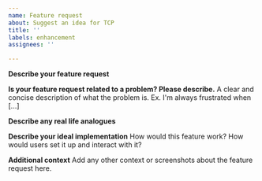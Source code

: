 ```yaml
---
name: Feature request
about: Suggest an idea for TCP
title: ''
labels: enhancement
assignees: ''

---
```


**Describe your feature request**

**Is your feature request related to a problem? Please describe.**
A clear and concise description of what the problem is. Ex. I'm always frustrated when [...]

**Describe any real life analogues**

**Describe your ideal implementation** 
How would this feature work? How would users set it up and interact with it?

**Additional context**
Add any other context or screenshots about the feature request here.
